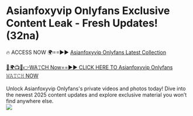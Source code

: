 # Asianfoxyvip Onlyfans Exclusive Content Leak - Fresh Updates! (32na)

🔥 ACCESS NOW 🌍==►► <a href="https://tinyurl.com/kvy9nzfs" rel="nofollow">Asianfoxyvip Onlyfans Latest Collection</a>
<br><br>
[🔴🌍📺📱👉WA𝚃CH Now==►► CLICK HERE TO Asianfoxyvip Onlyfans 𝚆𝙰𝚃𝙲𝙷 NOW](https://tinyurl.com/kvy9nzfs)
<br><br>
Unlock Asianfoxyvip Onlyfans's private videos and photos today! Dive into the newest 2025 content updates and explore exclusive material you won’t find anywhere else.
<br>
<a href="https://tinyurl.com/kvy9nzfs" rel="nofollow" data-target="animated-image.originalLink"><img src="https://camo.githubusercontent.com/8a4f000d20f83aca3bf7ec5f350d767afa0574a8a352519fd8cfa583a6f93a33/68747470733a2f2f692e696d6775722e636f6d2f644a486b345a712e676966" data-canonical-src="https://i.imgur.com/dJHk4Zq.gif" style="max-width: 100%; display: inline-block;" data-target="animated-image.originalImage"></a>
<br>

